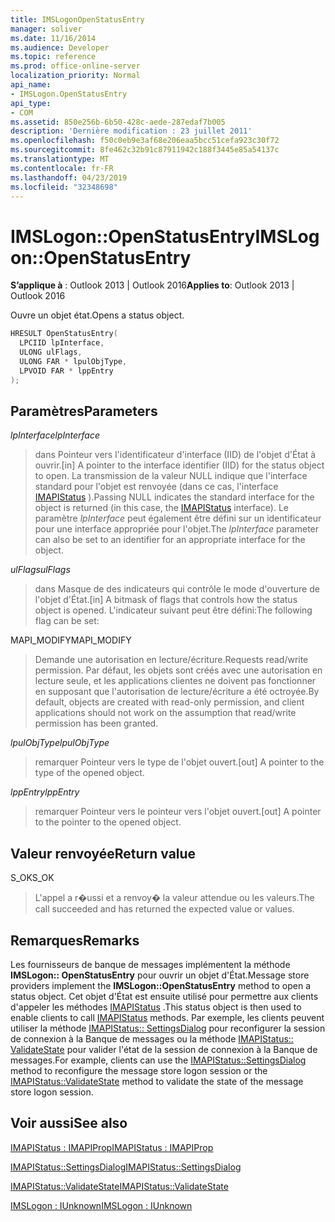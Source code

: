 ```yaml
---
title: IMSLogonOpenStatusEntry
manager: soliver
ms.date: 11/16/2014
ms.audience: Developer
ms.topic: reference
ms.prod: office-online-server
localization_priority: Normal
api_name:
- IMSLogon.OpenStatusEntry
api_type:
- COM
ms.assetid: 850e256b-6b50-428c-aede-287edaf7b005
description: 'Dernière modification : 23 juillet 2011'
ms.openlocfilehash: f50c0eb9e3af68e206eaa5bcc51cefa923c30f72
ms.sourcegitcommit: 8fe462c32b91c87911942c188f3445e85a54137c
ms.translationtype: MT
ms.contentlocale: fr-FR
ms.lasthandoff: 04/23/2019
ms.locfileid: "32348698"
---
```

# <a name="imslogonopenstatusentry"></a><span data-ttu-id="5a33f-103">IMSLogon::OpenStatusEntry</span><span class="sxs-lookup"><span data-stu-id="5a33f-103">IMSLogon::OpenStatusEntry</span></span>

  
  
<span data-ttu-id="5a33f-104">**S’applique à** : Outlook 2013 | Outlook 2016</span><span class="sxs-lookup"><span data-stu-id="5a33f-104">**Applies to**: Outlook 2013 | Outlook 2016</span></span> 
  
<span data-ttu-id="5a33f-105">Ouvre un objet état.</span><span class="sxs-lookup"><span data-stu-id="5a33f-105">Opens a status object.</span></span>
  
```cpp
HRESULT OpenStatusEntry(
  LPCIID lpInterface,
  ULONG ulFlags,
  ULONG FAR * lpulObjType,
  LPVOID FAR * lppEntry
);
```

## <a name="parameters"></a><span data-ttu-id="5a33f-106">Paramètres</span><span class="sxs-lookup"><span data-stu-id="5a33f-106">Parameters</span></span>

 <span data-ttu-id="5a33f-107">_lpInterface_</span><span class="sxs-lookup"><span data-stu-id="5a33f-107">_lpInterface_</span></span>
  
> <span data-ttu-id="5a33f-108">dans Pointeur vers l'identificateur d'interface (IID) de l'objet d'État à ouvrir.</span><span class="sxs-lookup"><span data-stu-id="5a33f-108">[in] A pointer to the interface identifier (IID) for the status object to open.</span></span> <span data-ttu-id="5a33f-109">La transmission de la valeur NULL indique que l'interface standard pour l'objet est renvoyée (dans ce cas, l'interface [IMAPIStatus](imapistatusimapiprop.md) ).</span><span class="sxs-lookup"><span data-stu-id="5a33f-109">Passing NULL indicates the standard interface for the object is returned (in this case, the [IMAPIStatus](imapistatusimapiprop.md) interface).</span></span> <span data-ttu-id="5a33f-110">Le paramètre _lpInterface_ peut également être défini sur un identificateur pour une interface appropriée pour l'objet.</span><span class="sxs-lookup"><span data-stu-id="5a33f-110">The  _lpInterface_ parameter can also be set to an identifier for an appropriate interface for the object.</span></span> 
    
 <span data-ttu-id="5a33f-111">_ulFlags_</span><span class="sxs-lookup"><span data-stu-id="5a33f-111">_ulFlags_</span></span>
  
> <span data-ttu-id="5a33f-112">dans Masque de des indicateurs qui contrôle le mode d'ouverture de l'objet d'État.</span><span class="sxs-lookup"><span data-stu-id="5a33f-112">[in] A bitmask of flags that controls how the status object is opened.</span></span> <span data-ttu-id="5a33f-113">L'indicateur suivant peut être défini:</span><span class="sxs-lookup"><span data-stu-id="5a33f-113">The following flag can be set:</span></span>
    
<span data-ttu-id="5a33f-114">MAPI_MODIFY</span><span class="sxs-lookup"><span data-stu-id="5a33f-114">MAPI_MODIFY</span></span> 
  
> <span data-ttu-id="5a33f-115">Demande une autorisation en lecture/écriture.</span><span class="sxs-lookup"><span data-stu-id="5a33f-115">Requests read/write permission.</span></span> <span data-ttu-id="5a33f-116">Par défaut, les objets sont créés avec une autorisation en lecture seule, et les applications clientes ne doivent pas fonctionner en supposant que l'autorisation de lecture/écriture a été octroyée.</span><span class="sxs-lookup"><span data-stu-id="5a33f-116">By default, objects are created with read-only permission, and client applications should not work on the assumption that read/write permission has been granted.</span></span> 
    
 <span data-ttu-id="5a33f-117">_lpulObjType_</span><span class="sxs-lookup"><span data-stu-id="5a33f-117">_lpulObjType_</span></span>
  
> <span data-ttu-id="5a33f-118">remarquer Pointeur vers le type de l'objet ouvert.</span><span class="sxs-lookup"><span data-stu-id="5a33f-118">[out] A pointer to the type of the opened object.</span></span>
    
 <span data-ttu-id="5a33f-119">_lppEntry_</span><span class="sxs-lookup"><span data-stu-id="5a33f-119">_lppEntry_</span></span>
  
> <span data-ttu-id="5a33f-120">remarquer Pointeur vers le pointeur vers l'objet ouvert.</span><span class="sxs-lookup"><span data-stu-id="5a33f-120">[out] A pointer to the pointer to the opened object.</span></span>
    
## <a name="return-value"></a><span data-ttu-id="5a33f-121">Valeur renvoyée</span><span class="sxs-lookup"><span data-stu-id="5a33f-121">Return value</span></span>

<span data-ttu-id="5a33f-122">S_OK</span><span class="sxs-lookup"><span data-stu-id="5a33f-122">S_OK</span></span> 
  
> <span data-ttu-id="5a33f-123">L'appel a r�ussi et a renvoy� la valeur attendue ou les valeurs.</span><span class="sxs-lookup"><span data-stu-id="5a33f-123">The call succeeded and has returned the expected value or values.</span></span>
    
## <a name="remarks"></a><span data-ttu-id="5a33f-124">Remarques</span><span class="sxs-lookup"><span data-stu-id="5a33f-124">Remarks</span></span>

<span data-ttu-id="5a33f-125">Les fournisseurs de banque de messages implémentent la méthode **IMSLogon:: OpenStatusEntry** pour ouvrir un objet d'État.</span><span class="sxs-lookup"><span data-stu-id="5a33f-125">Message store providers implement the **IMSLogon::OpenStatusEntry** method to open a status object.</span></span> <span data-ttu-id="5a33f-126">Cet objet d'État est ensuite utilisé pour permettre aux clients d'appeler les méthodes [IMAPIStatus](imapistatusimapiprop.md) .</span><span class="sxs-lookup"><span data-stu-id="5a33f-126">This status object is then used to enable clients to call [IMAPIStatus](imapistatusimapiprop.md) methods.</span></span> <span data-ttu-id="5a33f-127">Par exemple, les clients peuvent utiliser la méthode [IMAPIStatus:: SettingsDialog](imapistatus-settingsdialog.md) pour reconfigurer la session de connexion à la Banque de messages ou la méthode [IMAPIStatus:: ValidateState](imapistatus-validatestate.md) pour valider l'état de la session de connexion à la Banque de messages.</span><span class="sxs-lookup"><span data-stu-id="5a33f-127">For example, clients can use the [IMAPIStatus::SettingsDialog](imapistatus-settingsdialog.md) method to reconfigure the message store logon session or the [IMAPIStatus::ValidateState](imapistatus-validatestate.md) method to validate the state of the message store logon session.</span></span> 
  
## <a name="see-also"></a><span data-ttu-id="5a33f-128">Voir aussi</span><span class="sxs-lookup"><span data-stu-id="5a33f-128">See also</span></span>



[<span data-ttu-id="5a33f-129">IMAPIStatus : IMAPIProp</span><span class="sxs-lookup"><span data-stu-id="5a33f-129">IMAPIStatus : IMAPIProp</span></span>](imapistatusimapiprop.md)
  
[<span data-ttu-id="5a33f-130">IMAPIStatus::SettingsDialog</span><span class="sxs-lookup"><span data-stu-id="5a33f-130">IMAPIStatus::SettingsDialog</span></span>](imapistatus-settingsdialog.md)
  
[<span data-ttu-id="5a33f-131">IMAPIStatus::ValidateState</span><span class="sxs-lookup"><span data-stu-id="5a33f-131">IMAPIStatus::ValidateState</span></span>](imapistatus-validatestate.md)
  
[<span data-ttu-id="5a33f-132">IMSLogon : IUnknown</span><span class="sxs-lookup"><span data-stu-id="5a33f-132">IMSLogon : IUnknown</span></span>](imslogoniunknown.md)

